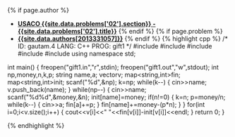 <a name="2013331057.02"></a>

{% if page.author %}
- **[USACO {{site.data.problems['02'].section}} - {{site.data.problems['02'].title}}]({{site.baseurl}}/problem/02)**
{% endif %}
{% if page.problem %}
- **[{{site.data.authors[2013331057]}}]({{site.baseurl}}/author/2013331057)**
{% endif %}
{% highlight cpp %}
/*
ID: gautam.4
LANG: C++
PROG: gift1
*/
#include <cstdio>
#include <map>
#include <vector>
#include <string>
#include <iostream>
using namespace std;

int main()
{
    freopen("gift1.in","r",stdin);
    freopen("gift1.out","w",stdout);
    int np,money,n,k,p;
    string name,a;
    vector<string>v;
    map<string,int>fin;
    map<string,int>init;
    scanf("%d",&np);
    k=np;
    while(k--)
    {
        cin>>name;
        v.push_back(name);
    }
    while(np--)
    {
        cin>>name;
        scanf("%d%d",&money,&n);
        init[name]=money;
        if(n!=0)
        {
            k=n;
            p=money/n;
            while(k--)
            {
                cin>>a;
                fin[a]+=p;
            }
            fin[name]+=money-(p*n);
        }
    }
    for(int i=0;i<v.size();i++)
    {
        cout<<v[i]<<" "<<fin[v[i]]-init[v[i]]<<endl;
    }
    return 0;
}


{% endhighlight %}